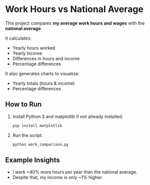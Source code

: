 # Work Hours vs National Average

This project compares **my average work hours and wages** with the **national average**.

It calculates:
- Yearly hours worked
- Yearly income
- Differences in hours and income
- Percentage differences

It also generates charts to visualize:
- Yearly totals (hours & income)
- Percentage differences

## How to Run
1. Install Python 3 and matplotlib if not already installed:
   ```bash
   pip install matplotlib
   ```

2. Run the script:
   ```bash
   python work_comparison.py
   ```

## Example Insights
- I work ~40% more hours per year than the national average.
- Despite that, my income is only ~1% higher.
